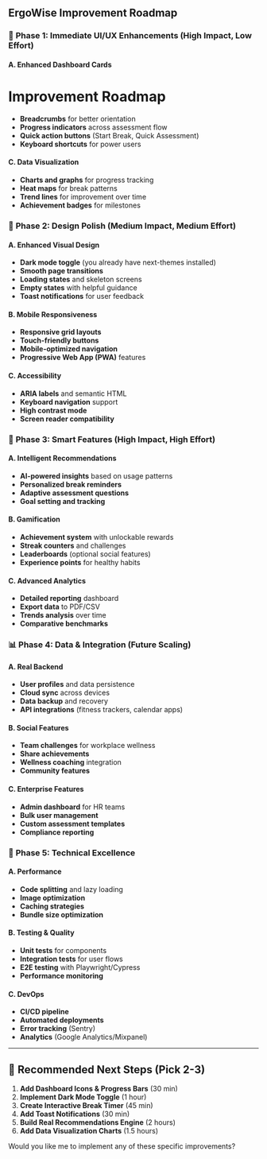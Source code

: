 ## ErgoWise Improvement Roadmap

### 🎯 **Phase 1: Immediate UI/UX Enhancements (High Impact, Low Effort)**

#### A. Enhanced Dashboard Cards

# Improvement Roadmap

- **Breadcrumbs** for better orientation
- **Progress indicators** across assessment flow
- **Quick action buttons** (Start Break, Quick Assessment)
- **Keyboard shortcuts** for power users

#### C. Data Visualization
- **Charts and graphs** for progress tracking
- **Heat maps** for break patterns
- **Trend lines** for improvement over time
- **Achievement badges** for milestones

### 🎨 **Phase 2: Design Polish (Medium Impact, Medium Effort)**

#### A. Enhanced Visual Design
- **Dark mode toggle** (you already have next-themes installed)
- **Smooth page transitions**
- **Loading states** and skeleton screens
- **Empty states** with helpful guidance
- **Toast notifications** for user feedback

#### B. Mobile Responsiveness
- **Responsive grid layouts**
- **Touch-friendly buttons**
- **Mobile-optimized navigation**
- **Progressive Web App (PWA)** features

#### C. Accessibility
- **ARIA labels** and semantic HTML
- **Keyboard navigation** support
- **High contrast mode**
- **Screen reader compatibility**

### 🧠 **Phase 3: Smart Features (High Impact, High Effort)**

#### A. Intelligent Recommendations
- **AI-powered insights** based on usage patterns
- **Personalized break reminders**
- **Adaptive assessment questions**
- **Goal setting and tracking**

#### B. Gamification
- **Achievement system** with unlockable rewards
- **Streak counters** and challenges
- **Leaderboards** (optional social features)
- **Experience points** for healthy habits

#### C. Advanced Analytics
- **Detailed reporting** dashboard
- **Export data** to PDF/CSV
- **Trends analysis** over time
- **Comparative benchmarks**

### 📊 **Phase 4: Data & Integration (Future Scaling)**

#### A. Real Backend
- **User profiles** and data persistence
- **Cloud sync** across devices
- **Data backup** and recovery
- **API integrations** (fitness trackers, calendar apps)

#### B. Social Features
- **Team challenges** for workplace wellness
- **Share achievements**
- **Wellness coaching** integration
- **Community features**

#### C. Enterprise Features
- **Admin dashboard** for HR teams
- **Bulk user management**
- **Custom assessment templates**
- **Compliance reporting**

### 🔧 **Phase 5: Technical Excellence**

#### A. Performance
- **Code splitting** and lazy loading
- **Image optimization**
- **Caching strategies**
- **Bundle size optimization**

#### B. Testing & Quality
- **Unit tests** for components
- **Integration tests** for user flows
- **E2E testing** with Playwright/Cypress
- **Performance monitoring**

#### C. DevOps
- **CI/CD pipeline**
- **Automated deployments**
- **Error tracking** (Sentry)
- **Analytics** (Google Analytics/Mixpanel)

---

## 🎯 **Recommended Next Steps (Pick 2-3)**

1. **Add Dashboard Icons & Progress Bars** (30 min)
2. **Implement Dark Mode Toggle** (1 hour)
3. **Create Interactive Break Timer** (45 min)
4. **Add Toast Notifications** (30 min)
5. **Build Real Recommendations Engine** (2 hours)
6. **Add Data Visualization Charts** (1.5 hours)

Would you like me to implement any of these specific improvements?